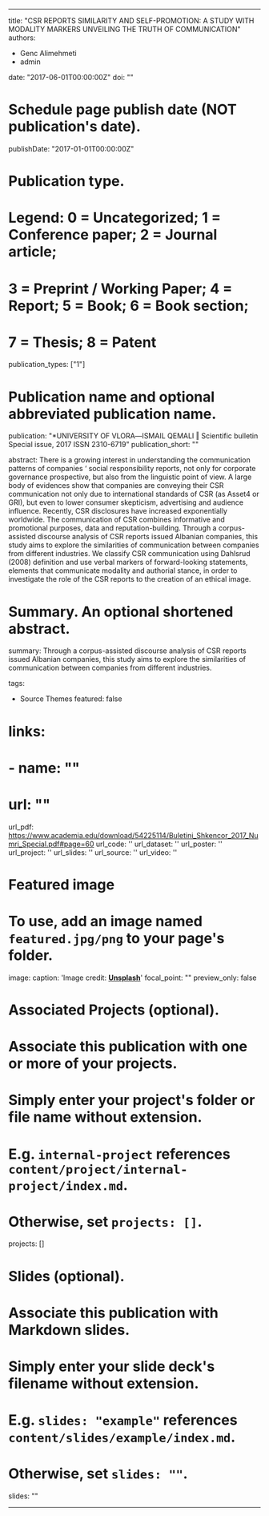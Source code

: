 
---
title: "CSR REPORTS SIMILARITY AND SELF-PROMOTION: A STUDY WITH MODALITY MARKERS UNVEILING THE TRUTH OF COMMUNICATION"
authors:
- Genc Alimehmeti
- admin

date: "2017-06-01T00:00:00Z"
doi: ""

# Schedule page publish date (NOT publication's date).
publishDate: "2017-01-01T00:00:00Z"

# Publication type.
# Legend: 0 = Uncategorized; 1 = Conference paper; 2 = Journal article;
# 3 = Preprint / Working Paper; 4 = Report; 5 = Book; 6 = Book section;
# 7 = Thesis; 8 = Patent
publication_types: ["1"]

# Publication name and optional abbreviated publication name.
publication: "*UNIVERSITY OF VLORA―ISMAIL QEMALI ‖ Scientific bulletin Special issue, 2017 ISSN 2310-6719"
publication_short: ""

abstract: There is a growing interest in understanding the communication patterns of companies ‘ social responsibility reports, not only for corporate governance prospective, but also from the linguistic point of view. A large body of evidences show that companies are conveying their CSR communication not only due to international standards of CSR (as Asset4 or GRI), but even to lower consumer skepticism, advertising and audience influence. Recently, CSR disclosures have increased exponentially worldwide. The communication of CSR combines informative and promotional purposes, data and reputation-building. Through a corpus-assisted discourse analysis of CSR reports issued Albanian companies, this study aims to explore the similarities of communication between companies from different industries. We classify CSR communication using Dahlsrud (2008) definition and use verbal markers of forward-looking statements, elements that communicate modality and authorial stance, in order to investigate the role of the CSR reports to the creation of an ethical image.

# Summary. An optional shortened abstract.
summary: Through a corpus-assisted discourse analysis of CSR reports issued Albanian companies, this study aims to explore the similarities of communication between companies from different industries.

tags:
- Source Themes
featured: false

# links:
# - name: ""
#   url: ""
url_pdf: https://www.academia.edu/download/54225114/Buletini_Shkencor_2017_Numri_Special.pdf#page=60
url_code: ''
url_dataset: ''
url_poster: ''
url_project: ''
url_slides: ''
url_source: ''
url_video: ''

# Featured image
# To use, add an image named `featured.jpg/png` to your page's folder. 
image:
  caption: 'Image credit: [**Unsplash**](https://unsplash.com/photos/jdD8gXaTZsc)'
  focal_point: ""
  preview_only: false

# Associated Projects (optional).
#   Associate this publication with one or more of your projects.
#   Simply enter your project's folder or file name without extension.
#   E.g. `internal-project` references `content/project/internal-project/index.md`.
#   Otherwise, set `projects: []`.
projects: []

# Slides (optional).
#   Associate this publication with Markdown slides.
#   Simply enter your slide deck's filename without extension.
#   E.g. `slides: "example"` references `content/slides/example/index.md`.
#   Otherwise, set `slides: ""`.
slides: ""

---

